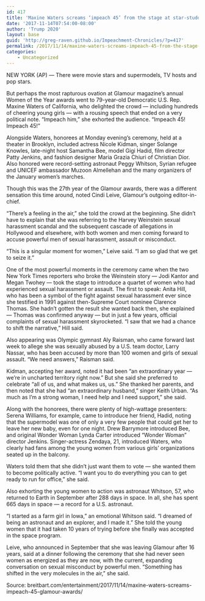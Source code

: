 ```yaml
---
id: 417
title: 'Maxine Waters screams ‘impeach 45’ from the stage at star-studded Glamour Awards'
date: '2017-11-14T07:54:00-08:00'
author: 'Trump 2020'
layout: base
guid: 'http://greg-raven.github.io/Impeachment-Chronicles/?p=417'
permalink: /2017/11/14/maxine-waters-screams-impeach-45-from-the-stage-at-star-studded-glamour-awards/
categories:
    - Uncategorized
---
```


NEW YORK (AP) — There were movie stars and supermodels, TV hosts and pop stars.

But perhaps the most rapturous ovation at Glamour magazine’s annual Women of the Year awards went to 79-year-old Democratic U.S. Rep. Maxine Waters of California, who delighted the crowd — including hundreds of cheering young girls — with a rousing speech that ended on a very political note. “Impeach him,” she exhorted the audience. “Impeach 45! Impeach 45!”

Alongside Waters, honorees at Monday evening’s ceremony, held at a theater in Brooklyn, included actress Nicole Kidman, singer Solange Knowles, late-night host Samantha Bee, model Gigi Hadid, film director Patty Jenkins, and fashion designer Maria Grazia Chiuri of Christian Dior. Also honored were record-setting astronaut Peggy Whitson, Syrian refugee and UNICEF ambassador Muzoon Almellehan and the many organizers of the January women’s marches.

Though this was the 27th year of the Glamour awards, there was a different sensation this time around, noted Cindi Leive, Glamour’s outgoing editor-in-chief.

“There’s a feeling in the air,” she told the crowd at the beginning. She didn’t have to explain that she was referring to the Harvey Weinstein sexual harassment scandal and the subsequent cascade of allegations in Hollywood and elsewhere, with both women and men coming forward to accuse powerful men of sexual harassment, assault or misconduct.

“This is a singular moment for women,” Leive said. “I am so glad that we get to seize it.”

One of the most powerful moments in the ceremony came when the two New York Times reporters who broke the Weinstein story — Jodi Kantor and Megan Twohey — took the stage to introduce a quartet of women who had experienced sexual harassment or assault. The first to speak: Anita Hill, who has been a symbol of the fight against sexual harassment ever since she testified in 1991 against then-Supreme Court nominee Clarence Thomas. She hadn’t gotten the result she wanted back then, she explained — Thomas was confirmed anyway — but in just a few years, official complaints of sexual harassment skyrocketed. “I saw that we had a chance to shift the narrative,” Hill said.

Also appearing was Olympic gymnast Aly Raisman, who came forward last week to allege she was sexually abused by a U.S. team doctor, Larry Nassar, who has been accused by more than 100 women and girls of sexual assault. “We need answers,” Raisman said.

Kidman, accepting her award, noted it had been “an extraordinary year — we’re in uncharted territory right now.” But she said she preferred to celebrate “all of us, and what makes us, us.” She thanked her parents, and then noted that she had “an extraordinary husband,” singer Keith Urban. “As much as I’m a strong woman, I need help and I need support,” she said.

Along with the honorees, there were plenty of high-wattage presenters: Serena Williams, for example, came to introduce her friend, Hadid, noting that the supermodel was one of only a very few people that could get her to leave her new baby, even for one night. Drew Barrymore introduced Bee, and original Wonder Woman Lynda Carter introduced “Wonder Woman” director Jenkins. Singer-actress Zendaya, 21, introduced Waters, who clearly had fans among the young women from various girls’ organizations seated up in the balcony.

Waters told them that she didn’t just want them to vote — she wanted them to become politically active. “I want you to do everything you can to get ready to run for office,” she said.

Also exhorting the young women to action was astronaut Whitson, 57, who returned to Earth in September after 288 days in space. In all, she has spent 665 days in space — a record for a U.S. astronaut.

“I started as a farm girl in Iowa,” an emotional Whitson said. “I dreamed of being an astronaut and an explorer, and I made it.” She told the young women that it had taken 10 years of trying before she finally was accepted in the space program.

Leive, who announced in September that she was leaving Glamour after 16 years, said at a dinner following the ceremony that she had never seen women as energized as they are now, with the current, expanding conversation on sexual misconduct by powerful men. “Something has shifted in the very molecules in the air,” she said.

Source: breitbart.com/entertainment/2017/11/14/maxine-waters-screams-impeach-45-glamour-awards/